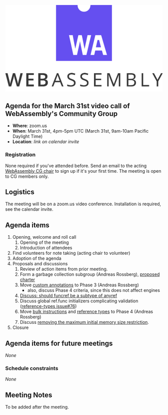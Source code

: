 ![WebAssembly logo](/images/WebAssembly.png)

## Agenda for the March 31st video call of WebAssembly's Community Group

- **Where**: zoom.us
- **When**: March 31st, 4pm-5pm UTC (March 31st, 9am-10am Pacific Daylight Time)
- **Location**: *link on calendar invite*

### Registration

None required if you've attended before. Send an email to the acting [WebAssembly CG chair](mailto:webassembly-cg-chair@chromium.org)
to sign up if it's your first time. The meeting is open to CG members only.

## Logistics

The meeting will be on a zoom.us video conference.
Installation is required, see the calendar invite.

## Agenda items

1. Opening, welcome and roll call
    1. Opening of the meeting
    1. Introduction of attendees
1. Find volunteers for note taking (acting chair to volunteer)
1. Adoption of the agenda
1. Proposals and discussions
    1. Review of action items from prior meeting.
    1. Form a garbage collection subgroup (Andreas Rossberg),
       [proposed charter](https://github.com/WebAssembly/gc/pull/82/files)
    1. Move [custom annotations](https://github.com/WebAssembly/annotations) to Phase 3 (Andreas Rossberg)
       - also, discuss Phase 4 criteria, since this does not affect engines
    1. [Discuss: should funcref be a subtype of anyref](https://github.com/WebAssembly/reference-types/issues/69)
    1. Discuss global ref.func initializers complicating validation ([reference-types issue#76](https://github.com/WebAssembly/reference-types/issues/76))
    1. Move [bulk instructions](https://github.com/WebAssembly/bulk-memory-operations) and [reference types](https://github.com/WebAssembly/reference-types) to Phase 4 (Andreas Rossberg)
    1. Discuss [removing the maximum initial memory size restriction](https://github.com/WebAssembly/spec/issues/1116#issuecomment-602589199).
1. Closure

## Agenda items for future meetings

*None*

### Schedule constraints

*None*

## Meeting Notes

To be added after the meeting.
